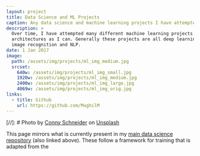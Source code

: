 ```yaml
---
layout: project
title: Data Science and ML Projects
caption: Any data science and machine learning projects I have attempted
description: >
  Over time, I have attempted many different machine learning projects to utilize as many different
  architectures as I can. Generally these projects are all deep learning based, and so some examples include
  image recognition and NLP.
date: 1 Jan 2017
image:
  path: /assets/img/projects/ml_img_medium.jpg
  srcset:
    640w: /assets/img/projects/ml_img_small.jpg
    1920w: /assets/img/projects/ml_img_medium.jpg
    2400w: /assets/img/projects/ml_img_large.jpg
    4069w: /assets/img/projects/ml_img_orig.jpg
links:
  - title: Github
    url: https://github.com/MughilM
---
```

[//]: # Photo by <a href="https://unsplash.com/@choys_?utm_content=creditCopyText&utm_medium=referral&utm_source=unsplash">Conny Schneider</a> on <a href="https://unsplash.com/photos/a-blue-abstract-background-with-lines-and-dots-pREq0ns_p_E?utm_content=creditCopyText&utm_medium=referral&utm_source=unsplash">Unsplash</a>

This page mirrors what is currently present in my [main data science repository](https://github.com/MughilM) (also 
linked above). These follow a framework for training that is adapted from the 